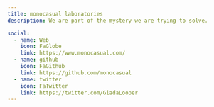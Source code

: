 ```yaml
---
title: monocasual laboratories
description: We are part of the mystery we are trying to solve.

social:
  - name: Web
    icon: FaGlobe
    link: https://www.monocasual.com/
  - name: github
    icon: FaGithub
    link: https://github.com/monocasual
  - name: twitter
    icon: FaTwitter
    link: https://twitter.com/GiadaLooper
---
```

